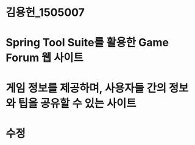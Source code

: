 # 김용헌_1505007
# Spring Tool Suite를 활용한 Game Forum 웹 사이트
# 게임 정보를 제공하며, 사용자들 간의 정보와 팁을 공유할 수 있는 사이트

# 수정